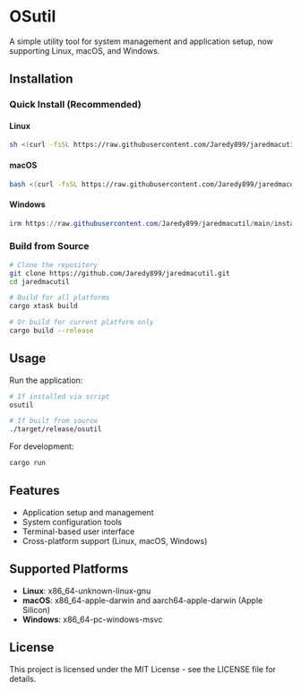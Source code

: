 # OSutil

A simple utility tool for system management and application setup, now supporting Linux, macOS, and Windows.

## Installation

### Quick Install (Recommended)

#### Linux
```bash
sh <(curl -fsSL https://raw.githubusercontent.com/Jaredy899/jaredmacutil/main/install-linux.sh)
```

#### macOS
```bash
bash <(curl -fsSL https://raw.githubusercontent.com/Jaredy899/jaredmacutil/main/install-macos.sh)
```

#### Windows
```powershell
irm https://raw.githubusercontent.com/Jaredy899/jaredmacutil/main/install-windows.ps1 | iex
```

### Build from Source

```bash
# Clone the repository
git clone https://github.com/Jaredy899/jaredmacutil.git
cd jaredmacutil

# Build for all platforms
cargo xtask build

# Or build for current platform only
cargo build --release
```

## Usage

Run the application:

```bash
# If installed via script
osutil

# If built from source
./target/release/osutil
```

For development:

```bash
cargo run
```

## Features

- Application setup and management
- System configuration tools
- Terminal-based user interface
- Cross-platform support (Linux, macOS, Windows)

## Supported Platforms

- **Linux**: x86_64-unknown-linux-gnu
- **macOS**: x86_64-apple-darwin and aarch64-apple-darwin (Apple Silicon)
- **Windows**: x86_64-pc-windows-msvc

## License

This project is licensed under the MIT License - see the LICENSE file for details.
